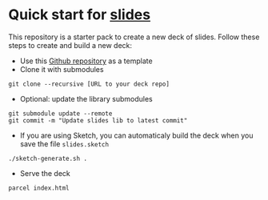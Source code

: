 # Quick start for [slides](https://github.com/tvogels/slides)

This repository is a starter pack to create a new deck of slides. Follow these steps to create and build a new deck:

- Use this [Github repository](https://github.com/jbcdnr/slides--starter-pack) as a template
- Clone it with submodules

```
git clone --recursive [URL to your deck repo]
```


- Optional: update the library submodules
```
git submodule update --remote
git commit -m "Update slides lib to latest commit"
```

- If you are using Sketch, you can automaticaly build the deck when you save the file `slides.sketch`

```
./sketch-generate.sh .
```

- Serve the deck

```
parcel index.html
```


